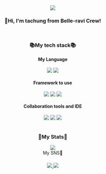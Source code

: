 <div align="center">
  <img src="https://github.com/tachung2/tachung2/assets/40621278/f132879a-87ac-4d41-9746-4de52c73b58c">
  <h3>👋Hi, I'm tachung from Belle-ravi Crew!</h3>
  </br>
  <h3>📚My tech stack📚</3>
</div>
<div align="center">
  <h4>My Language</h4>
  <img src="https://img.shields.io/badge/c++-%2300599C.svg?style=for-the-badge&logo=c%2B%2B&logoColor=white">
  <img src="https://img.shields.io/badge/java-%23ED8B00.svg?style=for-the-badge&logo=openjdk&logoColor=white">
  </br>
  <h4>Framework to use</h4>
  <img src="https://img.shields.io/badge/next.js-black?style=for-the-badge&logo=next.js&logoColor=white">
  <img src="https://img.shields.io/badge/vue.js-4FC08D?style=for-the-badge&logo=vue.js&logoColor=white">
  <img src="https://img.shields.io/badge/Spring_Boot-F2F4F9?style=for-the-badge&logo=spring-boot">
  </br>
  <h4>Collaboration tools and IDE</h4>
  <img src="https://img.shields.io/badge/figma-%23F24E1E.svg?style=for-the-badge&logo=figma&logoColor=white">
  <img src="https://img.shields.io/badge/IntelliJIDEA-000000.svg?style=for-the-badge&logo=intellij-idea&logoColor=white">
  <img src="https://img.shields.io/badge/Visual%20Studio%20Code-0078d7.svg?style=for-the-badge&logo=visual-studio-code&logoColor=white">
</div>
<div align="center">
  </br>
  <h3>💫My Stats💫</h3>
  <img src="https://github-readme-stats.vercel.app/api?username=tachung2">
  </br>
  <h3💌>My SNS💌<h3>
  <a href="https://www.youtube.com/@Tachung" target="_blank">
    <img src="https://img.shields.io/badge/Youtube-ff0000?style=flat-square&logo=youtube">
  </a>
  <a href="https://www.instagram/tachung_twitch">
    <img src="https://img.shields.io/badge/Instagram-E4405F?style=flat-square&logo=instagram&logoColor=white">
  </a>
</div>

